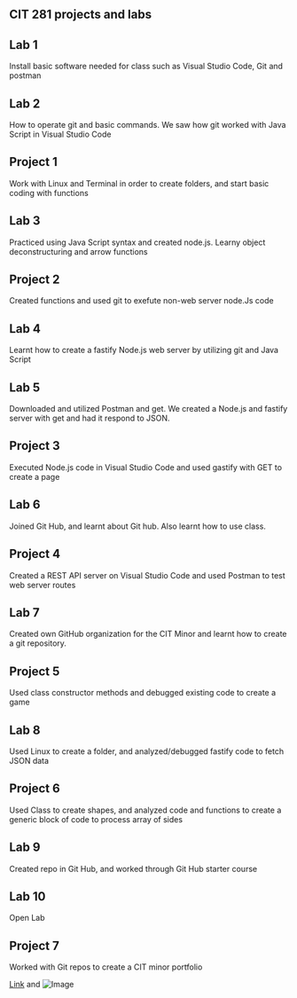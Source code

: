 
## CIT 281 projects and labs

## Lab 1
Install basic software needed for class such as Visual Studio Code, Git and postman
## Lab 2
How to operate git and basic commands. We saw how git worked with Java Script in Visual Studio Code
## Project 1
Work with Linux and Terminal in order to create folders, and start basic coding with functions
## Lab 3
Practiced using Java Script syntax and created node.js. Learny object deconstructuring and arrow functions
## Project 2
Created functions and used git to exefute non-web server node.Js code
## Lab 4
Learnt how to create a fastify Node.js web server by utilizing git and Java Script
## Lab 5
Downloaded and utilized Postman and get. We created a Node.js and fastify server with get and had it respond to JSON.
## Project 3
Executed Node.js code in Visual Studio Code and used gastify with GET to create a page
## Lab 6
Joined Git Hub, and learnt about Git hub. Also learnt how to use class.
## Project 4
Created a REST API server on Visual Studio Code and used Postman to test web server routes
## Lab 7
Created own GitHub organization for the CIT Minor and learnt how to create a git repository. 
## Project 5
Used class constructor methods and debugged existing code to create a game
## Lab 8
Used Linux to create a folder, and analyzed/debugged fastify code to fetch JSON data
## Project 6
Used Class to create shapes, and analyzed code and functions to create a generic block of code to process array of sides
## Lab 9
Created repo in Git Hub, and worked through Git Hub starter course
## Lab 10
Open Lab
## Project 7
Worked with Git repos to create a CIT minor portfolio


[Link](url) and ![Image](src![quino-al-JFeOy62yjXk-unsplash](https://user-images.githubusercontent.com/84106455/120876081-9c523700-c563-11eb-8b07-ffb063e84a1a.jpg)
)



